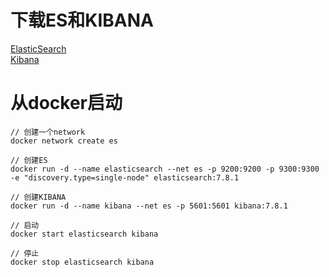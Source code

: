 # 下载ES和KIBANA
[ElasticSearch](https://hub.docker.com/_/elasticsearch?tab=description)  
[Kibana](https://hub.docker.com/_/kibana?tab=description)

# 从docker启动
```
// 创建一个network
docker network create es

// 创建ES
docker run -d --name elasticsearch --net es -p 9200:9200 -p 9300:9300 -e "discovery.type=single-node" elasticsearch:7.8.1

// 创建KIBANA
docker run -d --name kibana --net es -p 5601:5601 kibana:7.8.1

// 启动
docker start elasticsearch kibana

// 停止
docker stop elasticsearch kibana
```